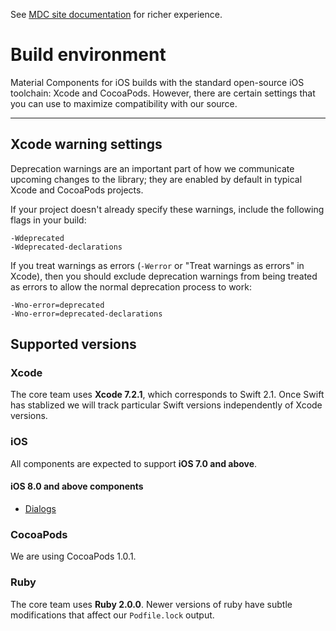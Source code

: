 <!--{% if site.link_to_site == "true" %}-->
See <a href="https://material-ext.appspot.com/mdc-ios-preview/howto/build-env/">MDC site documentation</a> for richer experience.
<!--{% else %}See <a href="https://github.com/google/material-components-ios/tree/develop/howto/build-env">GitHub</a> for README documentation.{% endif %}-->

# Build environment

Material Components for iOS builds with the standard open-source iOS toolchain:
Xcode and CocoaPods. However, there are certain settings that you can use to
maximize compatibility with our source.

- - -

## Xcode warning settings

Deprecation warnings are an important part of how we communicate upcoming
changes to the library; they are enabled by default in typical Xcode and
CocoaPods projects.

If your project doesn't already specify these warnings, include the following
flags in your build:

    -Wdeprecated
    -Wdeprecated-declarations

If you treat warnings as errors (`-Werror` or "Treat warnings as errors" in
Xcode), then you should exclude deprecation warnings from being treated as
errors to allow the normal deprecation process to work:

    -Wno-error=deprecated
    -Wno-error=deprecated-declarations

## Supported versions

### Xcode

The core team uses **Xcode 7.2.1**, which corresponds to Swift 2.1. Once Swift
has stablized we will track particular Swift versions independently of Xcode
versions.

### iOS

All components are expected to support **iOS 7.0 and above**.

#### iOS 8.0 and above components

* [Dialogs](https://github.com/google/material-components-ios/tree/develop/components/Dialogs)

### CocoaPods

We are using CocoaPods 1.0.1.

### Ruby

The core team uses **Ruby 2.0.0**. Newer versions of ruby have subtle modifications that affect our
`Podfile.lock` output.
